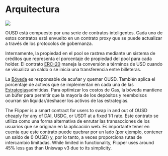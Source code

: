 # Arquitectura

![](../.gitbook/assets/ousd\_docs\_graphics\_3.png)

OUSD está compuesto por una serie de contratos inteligentes. Cada uno de estos contratos está envuelto en un contrato proxy que se puede actualizar a través de los protocolos de gobernanza.

Internamente, la propiedad en el pool se rastrea mediante un sistema de créditos que representa el porcentaje de propiedad del pool para cada holder. El contrato [ERC-20](api/erc-20-1.md) maneja la conversión a términos de USD cuando se visualiza un saldo o se inicia una transferencia entre billeteras.

La [Bóveda](api/vault.md) es responsable de acuñar y quemar OUSD. También aplica el porcentaje de activos que se implementan en cada una de las [Estrategias](../core-concepts/supported-strategies/)admitidas. Para optimizar los costos de Gas, la bóveda mantiene un búfer para permitir que la mayoría de los depósitos y reembolsos ocurran sin liquidar/deshacer los activos de las estrategias.

The Flipper is a smart contract for users to swap in and out of OUSD cheaply for any of DAI, USDC, or USDT at a fixed 1:1 rate. Este contrato se utiliza como una forma alternativa de enrutar las transacciones de los usuarios que se originan en la aplicación web. Es importante tener en cuenta que este contrato puede quebrar por un lado (por ejemplo, contener un saldo de 0 OUSD) y, por lo tanto, a veces proporciona rutas de intercambio limitadas. While limited in functionality, Flipper uses around 45% less gas than Uniswap v3 due to its simplicity.

